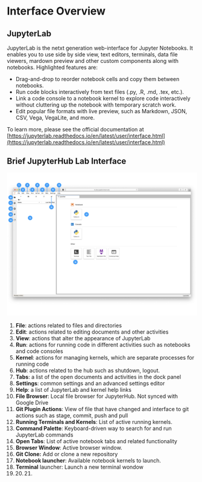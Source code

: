 # Interface Overview

## JupyterLab

JupyterLab is the netxt generation web-interface for Jupyter Notebooks. It enables you to use side by side view,  text editors, terminals, data file viewers, mardown preview and other custom components along with notebooks. Highlighted features are:

* Drag-and-drop to reorder notebook cells and copy them between notebooks.
* Run code blocks interactively from text files \(.py, .R, .md, .tex, etc.\).
* Link a code console to a notebook kernel to explore code interactively without cluttering up the notebook with temporary scratch work.
* Edit popular file formats with live preview, such as Markdown, JSON, CSV, Vega, VegaLite, and more.

To learn more, please see the official documentation at [https://jupyterlab.readthedocs.io/en/latest/user/interface.html](https://jupyterlab.readthedocs.io/en/latest/user/interface.html)

## Brief JupyterHub Lab Interface

![](../.gitbook/assets/hub-interface.001.jpeg)

1. **File**: actions related to files and directories
2. **Edit**: actions related to editing documents and other activities
3. **View**: actions that alter the appearance of JupyterLab
4. **Run**: actions for running code in different activities such as notebooks and code consoles
5. **Kernel**: actions for managing kernels, which are separate processes for running code
6. **Hub**: actions related to the hub such as shutdown, logout.
7. **Tabs**: a list of the open documents and activities in the dock panel
8. **Settings**: common settings and an advanced settings editor
9. **Help**: a list of JupyterLab and kernel help links
10. **File Browser**: Local file browser for JupyterHub. Not synced with Google Drive
11. **Git Plugin Actions**: View of file that have changed and interface to git actions such as stage, commit, push and pull
12. **Running Terminals and Kernels**: List of active running kernels.
13. **Command Palette**: Keyboard-driven way to search for and run JupyterLab commands
14. **Open Tabs**: List of active notebook tabs and related functionality
15. **Browser Window**: Active browser window.
16. **Git Clone:** Add or clone a new repository
17. **Notebook launcher**: Available notebook kernels to launch.
18. **Terminal** launcher: Launch a new terminal wondow
19. 20. 21. 



